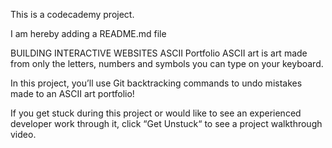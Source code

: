 This is a codecademy project.

I am hereby adding a README.md file


BUILDING INTERACTIVE WEBSITES
ASCII Portfolio
ASCII art is art made from only the letters, numbers and symbols you can type on your keyboard.

In this project, you’ll use Git backtracking commands to undo mistakes made to an ASCII art portfolio!

If you get stuck during this project or would like to see an experienced developer work through it, click “Get Unstuck“ to see a project walkthrough video.

